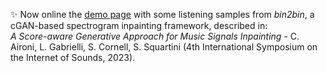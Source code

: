 ✨ Now online the [demo page](https://aircarlo.github.io/bin2bin_music_inpainting/) with some listening samples from _bin2bin_, a cGAN-based spectrogram inpainting framework, described in:<br> _A Score-aware Generative Approach for Music Signals Inpainting_ - C. Aironi, L. Gabrielli, S. Cornell, S. Squartini (4th International Symposium on the Internet of Sounds, 2023).


<!--
**aircarlo/aircarlo** is a ✨ _special_ ✨ repository because its `README.md` (this file) appears on your GitHub profile.

Here are some ideas to get you started:

- 🔭 I’m currently working on ...
- 🌱 I’m currently learning ...
- 👯 I’m looking to collaborate on ...
- 🤔 I’m looking for help with ...
- 💬 Ask me about ...
- 📫 How to reach me: ...
- 😄 Pronouns: ...
- ⚡ Fun fact: ...
-->
